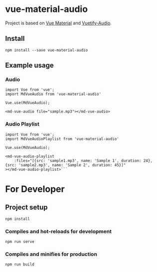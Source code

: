 # vue-material-audio

Project is based on [Vue Material](https://vuematerial.io/) and [Vuetify-Audio](https://github.com/wilsonwu/vuetify-audio).

## Install
```
npm install --save vue-material-audio
```

## Example usage
### Audio
```
import Vue from 'vue';
import MdVueAudio from 'vue-material-audio'

Vue.use(MdVueAudio);
```
```
<md-vue-audio file="sample.mp3"></md-vue-audio>
```
### Audio Playlist
```
import Vue from 'vue';
import MdVueAudioPlaylist from 'vue-material-audio'

Vue.use(MdVueAudio);
```
```
<md-vue-audio-playlist
    :files="[{src: 'sample1.mp3', name: 'Sample 1', duration: 24}, {src: 'sample2.mp3', name: 'Sample 2', duration: 45}]"
></md-vue-audio-playlist>```
```

# For Developer
## Project setup
```
npm install
```

### Compiles and hot-reloads for development
```
npm run serve
```

### Compiles and minifies for production
```
npm run build
```
